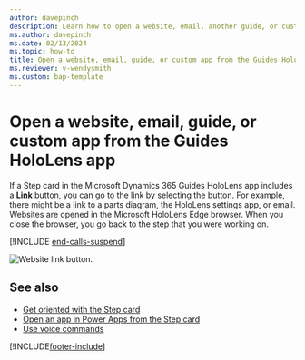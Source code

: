 ```yaml
---
author: davepinch
description: Learn how to open a website, email, another guide, or custom app from the Microsoft Dynamics 365 Guides HoloLens app.
ms.author: davepinch
ms.date: 02/13/2024
ms.topic: how-to
title: Open a website, email, guide, or custom app from the Guides HoloLens app
ms.reviewer: v-wendysmith
ms.custom: bap-template
---
```


# Open a website, email, guide, or custom app from the Guides HoloLens app

If a Step card in the Microsoft Dynamics 365 Guides HoloLens app includes a **Link** button, you can go to the link by selecting the button. For example, there might be a link to a parts diagram, the HoloLens settings app, or email. Websites are opened in the Microsoft HoloLens Edge browser. When you close the browser, you go back to the step that you were working on.

[!INCLUDE [end-calls-suspend](../includes/end-calls-suspend.md)]

![Website link button.](media/website-link.jpg "Website link button")

## See also

- [Get oriented with the Step card](operator-step-card-orientation.md)
- [Open an app in Power Apps from the Step card](operator-powerapps-link.md)
- [Use voice commands](voice-commands.md)

[!INCLUDE[footer-include](../includes/footer-banner.md)]
